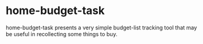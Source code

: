 # home-budget-task
home-budget-task presents a very simple budget-list tracking tool that may be useful in recollecting some things to buy.
